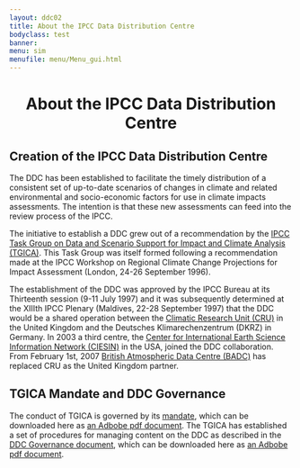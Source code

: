 ```yaml
---
layout: ddc02
title: About the IPCC Data Distribution Centre
bodyclass: test
banner: 
menu: sim
menufile: menu/Menu_gui.html
---
```


<div id="pagetitle">
  <h1 align="center">About the IPCC Data Distribution Centre</h1>
</div>
  <!-- End of Page Title Block -->

<div id="content">

  <p></p>

  <h2> Creation of the IPCC Data Distribution Centre</h2>

  <p>   The DDC has been established to facilitate the timely distribution of a consistent set of
  up-to-date scenarios of changes in climate and related environmental and socio-economic factors for
  use in climate impacts assessments. The intention is that these new assessments can feed into the
  review process of the IPCC.</p>

  <p>   The initiative to establish a DDC grew out of a recommendation by the
  <a href="http://www.ipcc.ch/activities/tgica.shtml" target="new">
  IPCC Task Group on Data and Scenario Support for Impact and Climate Analysis (TGICA)</a>.
  This Task Group was itself formed following a recommendation made at the IPCC Workshop on
  Regional Climate Change Projections for Impact Assessment (London, 24-26 September 1996). </p>

  <p>   The establishment of the DDC was approved by the IPCC Bureau at its Thirteenth session
  (9-11 July 1997) and it was subsequently determined at the XIIIth IPCC Plenary (Maldives, 22-28
  September 1997) that the DDC would be a shared operation between the
  <a href="http://www.cru.uea.ac.uk" target="new">Climatic Research Unit (CRU)</a> in the
  United Kingdom and the Deutsches Klimarechenzentrum (DKRZ) in Germany. In 2003 a third centre,
  the <a href="http://www.ciesin.columbia.edu/" target="new">Center for International Earth Science
  Information Network (CIESIN)</a> in the USA, joined the DDC collaboration.
  From February 1st, 2007 <a href="http://badc.nerc.ac.uk" target="new">British Atmospheric Data Centre (BADC)</a>
  has replaced CRU as the United Kingdom partner.</p>

  <h2> TGICA Mandate and DDC Governance</h2>

  <p>The conduct of TGICA is governed by its
  <a href="/docs/TGICA_Mandate_031207.htm">mandate</a>, which
  can be downloaded here as <a href="/docs/TGICA_Mandate_031207.pdf">an Adbobe pdf document</a>.
  The TGICA has established a set of procedures for
  managing content on the DDC as described in the
  <a href="/docs/TGICA_DDC_Governance_2012feb08.html">DDC Governance document</a>, which
  can be downloaded here as <a href="/docs/TGICA_DDC_Governance_2012feb08.pdf">an Adbobe pdf document</a>.
  </p>
